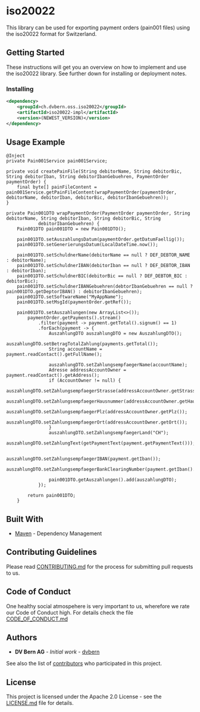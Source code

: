 # iso20022

This library can be used for exporting payment orders (pain001 files) using the iso20022 format for Switzerland.

## Getting Started

These instructions will get you an overview on how to implement and use the iso20022 library. See further down for installing or deployment notes.

### Installing


```xml
<dependency>
	<groupId>ch.dvbern.oss.iso20022</groupId>
	<artifactId>iso20022-impl</artifactId>
	<version>(NEWEST_VERSION)</version>
</dependency>
```

## Usage Example

	@Inject
    private Pain001Service pain001Service;
	
	private void createPainFile(String debitorName, String debitorBic, String debitorIban, String debitorIbanGebuehren, PaymentOrder paymentOrder) {
		final byte[] painFileContent = pain001Service.getPainFileContent(wrapPaymentOrder(paymentOrder, debitorName, debitorIban, debitorBic, debitorIbanGebuehren));
	}
			
	private Pain001DTO wrapPaymentOrder(PaymentOrder paymentOrder, String debitorName, String debitorIban, String debitorBic, String
        		debitorIbanGebuehren) {
        Pain001DTO pain001DTO = new Pain001DTO();
            
        pain001DTO.setAuszahlungsDatum(paymentOrder.getDatumFaellig());
        pain001DTO.setGenerierungsDatum(LocalDateTime.now());
            
        pain001DTO.setSchuldnerName(debitorName == null ? DEF_DEBTOR_NAME : debitorName);
        pain001DTO.setSchuldnerIBAN(debitorIban == null ? DEF_DEBTOR_IBAN : debitorIban);
        pain001DTO.setSchuldnerBIC(debitorBic == null ? DEF_DEBTOR_BIC : debitorBic);
        pain001DTO.setSchuldnerIBANGebuehren(debtorIbanGebuehren == null ? pain001DTO.getDeptorIBAN() : debitorIbanGebuehren);
        pain001DTO.setSoftwareName("MyAppName");        
        pain001DTO.setMsgId(paymentOrder.getRef());
            
        pain001DTO.setAuszahlungen(new ArrayList<>());
        	paymentOrder.getPayments().stream()
        		.filter(payment -> payment.getTotal().signum() == 1)
        		.forEach(payment -> {
        			AuszahlungDTO auszahlungDTO = new AuszahlungDTO();
        			auszahlungDTO.setBetragTotalZahlung(payments.getTotal());
        			String accountName = payment.readContact().getFullName();
            
        			auszahlungDTO.setZahlungsempfaegerName(accountName);
        			Adresse addressAccountOwner = payment.readContact().getAddress();
        			if (AccountOwner != null) {
        				auszahlungDTO.setZahlungsempfaegerStrasse(addressAccountOwner.getStrasse());
             			auszahlungDTO.setZahlungsempfaegerHausnummer(addressAccountOwner.getHausnummer());
        				auszahlungDTO.setZahlungsempfaegerPlz(addressAccountOwner.getPlz());
            			auszahlungDTO.setZahlungsempfaegerOrt(addressAccountOwner.getOrt());
            		}
            		auszahlungDTO.setZahlungsempfaegerLand("CH");
            		auszahlungDTO.setZahlungText(getPaymentText(payment.getPaymentText()));
            
            		auszahlungDTO.setZahlungsempfaegerIBAN(payment.getIban());
            		auszahlungDTO.setZahlungsempfaegerBankClearingNumber(payment.getIban().extractClearingNumberWithoutLeadingZeros());
            
            		pain001DTO.getAuszahlungen().add(auszahlungDTO);
            	});
            
            return pain001DTO;
        }
            
## Built With

* [Maven](https://maven.apache.org/) - Dependency Management


## Contributing Guidelines

Please read [CONTRIBUTING.md](CONTRIBUTING.md) for the process for submitting pull requests to us.

## Code of Conduct

One healthy social atmospehere is very important to us, wherefore we rate our Code of Conduct high.
 For details check the file [CODE_OF_CONDUCT.md](CODE_OF_CONDUCT.md)

## Authors

* **DV Bern AG** - *Initial work* - [dvbern](https://github.com/dvbern)

See also the list of [contributors](https://github.com/dvbern/iso20022/contributors) who participated in this project.

## License

This project is licensed under the Apache 2.0 License - see the [LICENSE.md](LICENSE.md) file for details.

